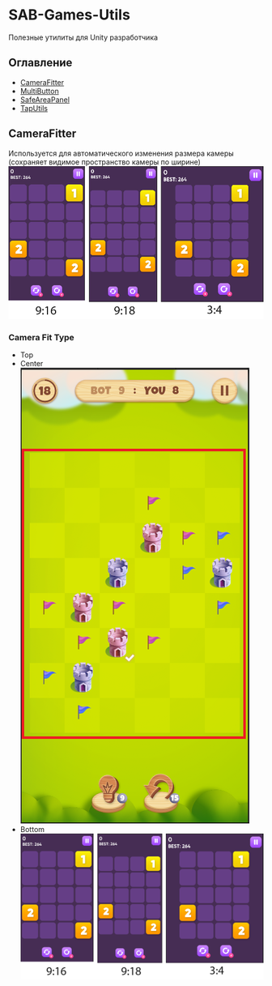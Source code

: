 # SAB-Games-Utils
Полезные утилиты для Unity разработчика
## Оглавление
- [CameraFitter](#CameraFitter)
- [MultiButton](#MultiButton)
- [SafeAreaPanel](#SafeAreaPanel)
- [TapUtils](#TapUtils)
## CameraFitter
Используется для автоматического изменения размера камеры (сохраняет видимое пространство камеры по ширине)
![Alt text](Images/camera-fitter-3.png)
### Camera Fit Type
- Top
- Center
![Alt text](Images/camera-fitter-2.png)
- Bottom
![Alt text](Images/camera-fitter-3.png)
